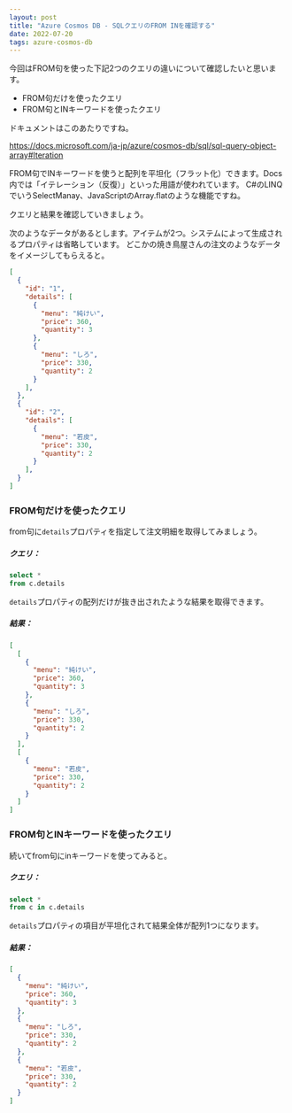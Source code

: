 ```yaml
---
layout: post
title: "Azure Cosmos DB - SQLクエリのFROM INを確認する"
date: 2022-07-20
tags: azure-cosmos-db
---
```


今回はFROM句を使った下記2つのクエリの違いについて確認したいと思います。

- FROM句だけを使ったクエリ
- FROM句とINキーワードを使ったクエリ

ドキュメントはこのあたりですね。

https://docs.microsoft.com/ja-jp/azure/cosmos-db/sql/sql-query-object-array#Iteration

FROM句でINキーワードを使うと配列を平坦化（フラット化）できます。Docs内では「イテレーション（反復）」といった用語が使われています。
C#のLINQでいうSelectManay、JavaScriptのArray.flatのような機能ですね。

クエリと結果を確認していきましょう。

次のようなデータがあるとします。アイテムが2つ。システムによって生成されるプロパティは省略しています。
どこかの焼き鳥屋さんの注文のようなデータをイメージしてもらえると。

```json
[
  {
    "id": "1",
    "details": [
      {
        "menu": "純けい",
        "price": 360,
        "quantity": 3
      },
      {
        "menu": "しろ",
        "price": 330,
        "quantity": 2
      }
    ],
  },
  {
    "id": "2",
    "details": [
      {
        "menu": "若皮",
        "price": 330,
        "quantity": 2
      }
    ],
  }
]
```

### FROM句だけを使ったクエリ

from句に`details`プロパティを指定して注文明細を取得してみましょう。

##### クエリ：
```sql
select *
from c.details
```

`details`プロパティの配列だけが抜き出されたような結果を取得できます。

##### 結果：
```json
[
  [
    {
      "menu": "純けい",
      "price": 360,
      "quantity": 3
    },
    {
      "menu": "しろ",
      "price": 330,
      "quantity": 2
    }
  ],
  [
    {
      "menu": "若皮",
      "price": 330,
      "quantity": 2
    }
  ]
]
```

### FROM句とINキーワードを使ったクエリ

続いてfrom句にinキーワードを使ってみると。

##### クエリ：
```sql
select *
from c in c.details
```

`details`プロパティの項目が平坦化されて結果全体が配列1つになります。

##### 結果：
```json
[
  {
    "menu": "純けい",
    "price": 360,
    "quantity": 3
  },
  {
    "menu": "しろ",
    "price": 330,
    "quantity": 2
  },
  {
    "menu": "若皮",
    "price": 330,
    "quantity": 2
  }
]
```

